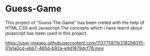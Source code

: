 # Guess-Game
This project of "Guess The Game" has been creted with the help of HTML,CSS and Javascript.The concepts which i have learnt about javascript has been used in this project.


https://user-images.githubusercontent.com/113775879/218298315-01a1a0cd-ebb7-465d-b92a-e9d1879dcf76.mov

